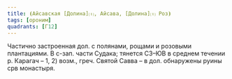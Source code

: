 ```yaml
---
title: ⦗Айсавская [Долина]⒯, Айсава, [Долина]⒯ Роз⦘
tags: [ороним]
quadrants: [Г12]
---
```


Частично застроенная дол. с полянами, рощами и розовыми плантациями. В с-зап.
части Судака; тянется СЗ–ЮВ в среднем течении р. Карагач – 1, 2) возм., греч.
Святой Савва – в дол. обнаружены руины срв монастыря.
